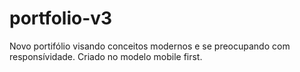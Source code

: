 # portfolio-v3

Novo portifólio visando conceitos modernos e se preocupando com responsívidade. Criado no modelo mobile first.
